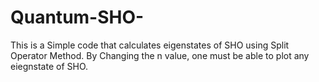 # Quantum-SHO-

This is a Simple code that calculates eigenstates of SHO using Split Operator Method. By Changing the n value, one must be able to plot any eiegnstate of SHO.
